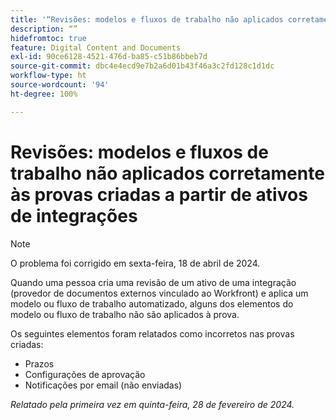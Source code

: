 ```yaml
---
title: '“Revisões: modelos e fluxos de trabalho não aplicados corretamente às provas criadas a partir de ativos de integrações”'
description: “”
hidefromtoc: true
feature: Digital Content and Documents
exl-id: 90ce6128-4521-476d-ba85-c51b86bbeb7d
source-git-commit: dbc4e4ecd9e7b2a6d01b43f46a3c2fd128c1d1dc
workflow-type: ht
source-wordcount: '94'
ht-degree: 100%

---
```


# Revisões: modelos e fluxos de trabalho não aplicados corretamente às provas criadas a partir de ativos de integrações

>[!NOTE]
>
>O problema foi corrigido em sexta-feira, 18 de abril de 2024.

Quando uma pessoa cria uma revisão de um ativo de uma integração (provedor de documentos externos vinculado ao Workfront) e aplica um modelo ou fluxo de trabalho automatizado, alguns dos elementos do modelo ou fluxo de trabalho não são aplicados à prova.

Os seguintes elementos foram relatados como incorretos nas provas criadas:

* Prazos
* Configurações de aprovação
* Notificações por email (não enviadas)

_Relatado pela primeira vez em quinta-feira, 28 de fevereiro de 2024._
